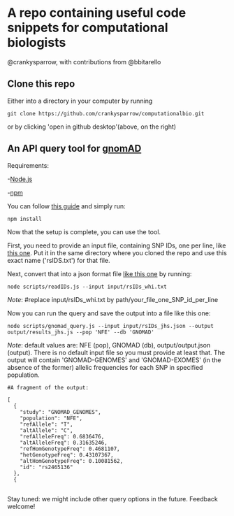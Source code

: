 # A repo containing useful code snippets for computational biologists

@crankysparrow, with contributions from @bbitarello

## Clone this repo

Either into a directory in your computer by running

```
git clone https://github.com/crankysparrow/computationalbio.git
```

or by clicking 'open in github desktop'(above, on the right)

## An API query tool for [gnomAD](https://gnomad.broadinstitute.org/)
Requirements:

-[Node.js](https://nodejs.org/en/download/) 

-[npm](https://docs.npmjs.com/downloading-and-installing-node-js-and-npm)

You can follow [this guide](https://blog.teamtreehouse.com/install-node-js-npm-mac) and simply run:

```
npm install
```

Now that the setup is complete, you can use the tool. 

First, you need to provide an input file, containing SNP IDs, one per line, like [this one](input/rsIDs.txt). Put it in the same directory where you cloned the repo and use this exact name ('rsIDS.txt') for that file.

Next, convert that into a json format file [like this one](input/rsIDs.json) by running:

```
node scripts/readIDs.js --input input/rsIDs_whi.txt 
```
*Note*: #replace input/rsIDs_whi.txt by path/your_file_one_SNP_id_per_line

Now you can run the query and save the output into a file like this one:

```
node scripts/gnomad_query.js --input input/rsIDs_jhs.json --output output/results_jhs.js --pop 'NFE' --db 'GNOMAD'
```

*Note*: default values are: NFE (pop), GNOMAD (db), output/output.json (output). There is no default input file so you must provide at least that. 
The output will contain 'GNOMAD-GENOMES' and 'GNOMAD-EXOMES' (in the absence of the former) allelic frequencies for each SNP in  specified population. 

```
#A fragment of the output:

[
  {
    "study": "GNOMAD_GENOMES",
    "population": "NFE",
    "refAllele": "T",
    "altAllele": "C",
    "refAlleleFreq": 0.6836476,
    "altAlleleFreq": 0.31635246,
    "refHomGenotypeFreq": 0.4681107,
    "hetGenotypeFreq": 0.43107367,
    "altHomGenotypeFreq": 0.10081562,
    "id": "rs2465136"
  },
  {
```
##

Stay tuned: we might include other query options in the future. Feedback welcome!
